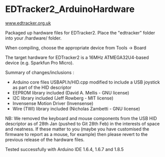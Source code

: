 # EDTracker2_ArduinoHardware
www.edtracker.org.uk

Packaged up hardware files for EDTracker2. Place the "edtracker" folder into
your <Arduino Install>/hardware/ folder.

When compiling, choose the appropriate device from Tools -> Board

The target hardware for EDTracker2 is a 16MHz ATMEGA32U4-based device (e.g. Sparkfun Pro Micro).

Summary of changes/inclusions :
 - Arduino core files USBAPI.h/HID.cpp modified to include a USB joystick as
   part of the HID descriptor
 - EEPROM library included (David A. Mellis - GNU license)
 - I2C library included (Jeff Rowberg - MIT license)
 - Invensense Motion Driver (Invensense)
 - Wire (TWI) library included (Nicholas Zambetti - GNU license)
 
NB: We removed the keyboard and mouse components from the USB HID descriptor
as of 28th Jan (pushed to Git 28th Feb) in the interests of space and neatness.
If these matter to you (maybe you have customised the firmware to report as
a mouse, for example) then please revert to the previous release of the
hardware files.

Tested successfully with Arduino IDE 1.6.4, 1.6.7 and 1.8.5
